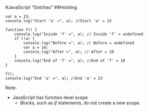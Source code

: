 #JavaScript "Gotchas"
##Hoisting
```
var a = 23;
console.log("Start 'a' =", a); //Start 'a' = 23

function f() {
    console.log("Inside 'f' =", a); // Inside 'f' = undefined
    if (!a) {
        console.log("Before =", a); // Before = undefined
        var a = 10;
        console.log("After =", a); // After = 10
    }
    console.log("End of 'f' =", a); //End of 'f' = 10
}

f();
console.log("End 'a' =", a); //End 'a' = 23
```

Note:
+ JavaScript has function-level scope
    + Blocks, such as _if_ statements, do not create a new scope.
